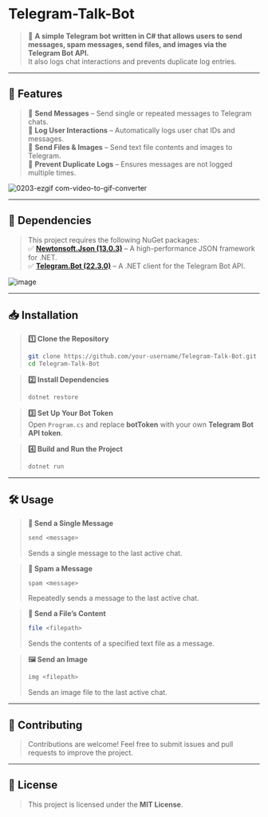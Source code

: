 # Telegram-Talk-Bot

> 📌 **A simple Telegram bot written in C# that allows users to send messages, spam messages, send files, and images via the Telegram Bot API.**  
> It also logs chat interactions and prevents duplicate log entries.  

---

## 🚀 Features  
> 📨 **Send Messages** – Send single or repeated messages to Telegram chats.  
> 📝 **Log User Interactions** – Automatically logs user chat IDs and messages.  
> 📂 **Send Files & Images** – Send text file contents and images to Telegram.  
> 🔄 **Prevent Duplicate Logs** – Ensures messages are not logged multiple times.  




![0203-ezgif com-video-to-gif-converter](https://github.com/user-attachments/assets/6f204cf7-6ded-4005-b254-77b66568e4cb)





---

## 🔧 Dependencies  
> This project requires the following NuGet packages:  
> ✅ **[Newtonsoft.Json (13.0.3)](https://www.nuget.org/packages/Newtonsoft.Json/)** – A high-performance JSON framework for .NET.  
> ✅ **[Telegram.Bot (22.3.0)](https://www.nuget.org/packages/Telegram.Bot/)** – A .NET client for the Telegram Bot API.  

![image](https://github.com/user-attachments/assets/610f1ad2-03fa-43e3-84da-be31ae00df32)



---

## 📥 Installation  

> **1️⃣ Clone the Repository**  
> ```sh
> git clone https://github.com/your-username/Telegram-Talk-Bot.git
> cd Telegram-Talk-Bot
> ```

> **2️⃣ Install Dependencies**  
> ```sh
> dotnet restore
> ```

> **3️⃣ Set Up Your Bot Token**  
> Open `Program.cs` and replace **botToken** with your own **Telegram Bot API token**.

> **4️⃣ Build and Run the Project**  
> ```sh
> dotnet run
> ```

---

## 🛠 Usage  

> **📨 Send a Single Message**  
> ```sh
> send <message>
> ```  
> Sends a single message to the last active chat.

> **📢 Spam a Message**  
> ```sh
> spam <message>
> ```  
> Repeatedly sends a message to the last active chat.

> **📂 Send a File’s Content**  
> ```sh
> file <filepath>
> ```  
> Sends the contents of a specified text file as a message.

> **🖼 Send an Image**  
> ```sh
> img <filepath>
> ```  
> Sends an image file to the last active chat.

---

## 🤝 Contributing  
> Contributions are welcome! Feel free to submit issues and pull requests to improve the project.  

---

## 📜 License  
> This project is licensed under the **MIT License**.  

